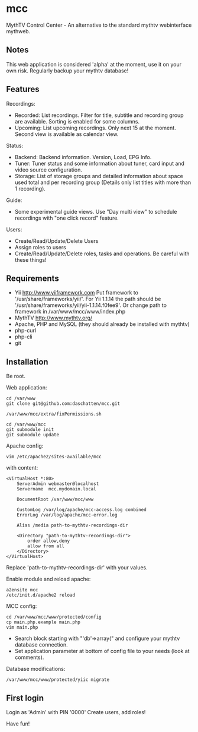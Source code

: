 mcc
===

MythTV Control Center - An alternative to the standard mythtv webinterface mythweb.

Notes
-----

This web application is considered 'alpha' at the moment, use it on your own risk. Regularly backup your mythtv database!

Features
--------

Recordings:
* Recorded: List recordings. Filter for title, subtitle and recording group are available. Sorting is enabled for some columns.
* Upcoming: List upcoming recordings. Only next 15 at the moment. Second view is available as calendar view.

Status:
* Backend: Backend information. Version, Load, EPG Info.
* Tuner: Tuner status and some information about tuner, card input and video source configuration.
* Storage: List of storage groups and detailed information about space used total and per recording group (Details only list titles with more than 1 recording).

Guide:
* Some experimental guide views. Use "Day multi view" to schedule recordings with "one click record" feature.

Users:
* Create/Read/Update/Delete Users
* Assign roles to users
* Create/Read/Update/Delete roles, tasks and operations. Be careful with these things!

Requirements
------------

* Yii http://www.yiiframework.com
  Put framework to '/usr/share/frameworks/yii/'. For Yii 1.1.14 the path should be '/usr/share/frameworks/yii/yii-1.1.14.f0fee9'.
  Or change path to framework in /var/www/mcc/www/index.php
* MythTV http://www.mythtv.org/
* Apache, PHP and MySQL (they should already be installed with mythtv)
* php-curl
* php-cli
* git

Installation
------------

Be root.

Web application:
```
cd /var/www
git clone git@github.com:daschatten/mcc.git

/var/www/mcc/extra/fixPermissions.sh

cd /var/www/mcc
git submodule init
git submodule update

```

Apache config:

```
vim /etc/apache2/sites-available/mcc
```

with content:

```
<VirtualHost *:80>
    ServerAdmin webmaster@localhost
    Servername  mcc.mydomain.local

    DocumentRoot /var/www/mcc/www

    CustomLog /var/log/apache/mcc-access.log combined
    ErrorLog /var/log/apache/mcc-error.log

    Alias /media path-to-mythtv-recordings-dir

    <Directory "path-to-mythtv-recordings-dir">
        order allow,deny
        allow from all
    </Directory>
</VirtualHost>
```

Replace 'path-to-mythtv-recordings-dir' with your values.

Enable module and reload apache:

```
a2ensite mcc
/etc/init.d/apache2 reload
```

MCC config:

```
cd /var/www/mcc/www/protected/config
cp main.php.example main.php
vim main.php
```

* Search block starting with "'db'=>array(" and configure your mythtv database connection.
* Set application parameter at bottom of config file to your needs (look at comments).

Database modifications:

```
/var/www/mcc/www/protected/yiic migrate
```

First login
-----------

Login as 'Admin' with PIN '0000'
Create users, add roles!

Have fun!

